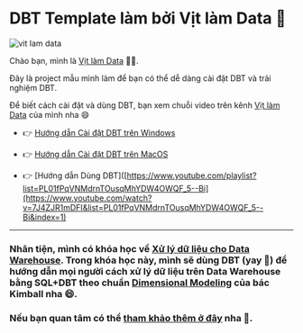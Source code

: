 # DBT Template làm bởi Vịt làm Data 🐥

![vit lam data](https://user-images.githubusercontent.com/54139415/209691017-85970449-192c-47ad-a131-26e18f457cad.png)


Chào bạn, mình là [Vịt làm Data](https://www.youtube.com/@vitlamdata?sub_confirmation=1) 👋👋. 

Đây là project mẫu mình làm để bạn có thể dễ dàng cài đặt DBT và trải nghiệm DBT. 

Để biết cách cài đặt và dùng DBT, bạn xem chuỗi video trên kênh [Vịt làm Data](https://www.youtube.com/@vitlamdata?sub_confirmation=1) của mình nha 😄

- 👉 [Hướng dẫn Cài đặt DBT trên Windows](https://www.youtube.com/playlist?list=PL01fPqVNMdrmbiV5d3SwlA4v88md8HtnN)

- 👉 [Hướng dẫn Cài đặt DBT trên MacOS](https://www.youtube.com/playlist?list=PL01fPqVNMdrlEQQfNF4-GOQ5p_1VF4yAu)

- 👉 [Hướng dẫn Dùng DBT]([https://www.youtube.com/playlist?list=PL01fPqVNMdrnTOusqMhYDW4OWQF_5--Bi](https://www.youtube.com/watch?v=7J4ZJR1mDFI&list=PL01fPqVNMdrnTOusqMhYDW4OWQF_5--Bi&index=1)

---

### Nhân tiện, mình có khóa học về [Xử lý dữ liệu cho Data Warehouse](https://vitlamdata.substack.com/p/khoa-hoc-xu-ly-du-lieu-cho-data-warehouse). Trong khóa học này, mình sẽ dùng DBT (yay 🤟) để hướng dẫn mọi người cách xử lý dữ liệu trên Data Warehouse bằng SQL+DBT theo chuẩn [Dimensional Modeling](https://www.kimballgroup.com/data-warehouse-business-intelligence-resources/kimball-techniques/dimensional-modeling-techniques/) của bác Kimball nha 😄.
### Nếu bạn quan tâm có thể [tham khảo thêm ở đây](https://vitlamdata.substack.com/p/khoa-hoc-xu-ly-du-lieu-cho-data-warehouse) nha 🥰.
